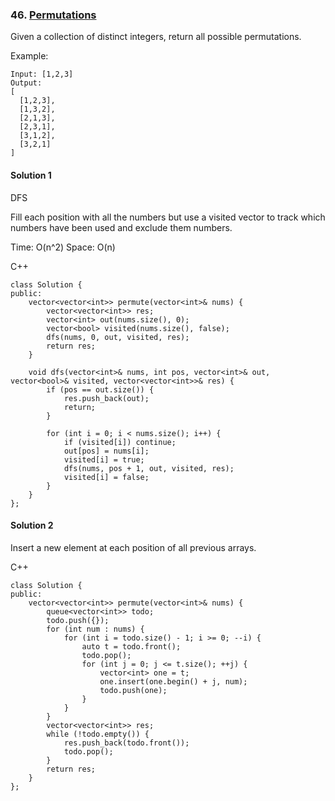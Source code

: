 ### 46\. [Permutations](https://leetcode.com/problems/permutations/)

Given a collection of distinct integers, return all possible permutations.

Example:
```
Input: [1,2,3]
Output:
[
  [1,2,3],
  [1,3,2],
  [2,1,3],
  [2,3,1],
  [3,1,2],
  [3,2,1]
]
```

#### Solution 1

DFS

Fill each position with all the numbers but use a visited vector to track which numbers have been used and exclude them numbers.

Time: O(n^2)
Space: O(n)

C++

```
class Solution {
public:
    vector<vector<int>> permute(vector<int>& nums) {
        vector<vector<int>> res;
        vector<int> out(nums.size(), 0);
        vector<bool> visited(nums.size(), false);
        dfs(nums, 0, out, visited, res);
        return res;
    }
    
    void dfs(vector<int>& nums, int pos, vector<int>& out, vector<bool>& visited, vector<vector<int>>& res) {
        if (pos == out.size()) {
            res.push_back(out);
            return;
        }
        
        for (int i = 0; i < nums.size(); i++) {
            if (visited[i]) continue;
            out[pos] = nums[i];
            visited[i] = true;
            dfs(nums, pos + 1, out, visited, res);
            visited[i] = false;
        }
    }
};
```

#### Solution 2

Insert a new element at each position of all previous arrays.

C++

```
class Solution {
public:
    vector<vector<int>> permute(vector<int>& nums) {
        queue<vector<int>> todo;
        todo.push({});
        for (int num : nums) {
            for (int i = todo.size() - 1; i >= 0; --i) {
                auto t = todo.front();
                todo.pop();
                for (int j = 0; j <= t.size(); ++j) {
                    vector<int> one = t;
                    one.insert(one.begin() + j, num);
                    todo.push(one);
                }
            }
        }
        vector<vector<int>> res;
        while (!todo.empty()) {
            res.push_back(todo.front());
            todo.pop();
        }
        return res;
    }
};
```
